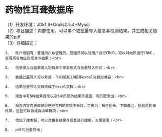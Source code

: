 药物性耳聋数据库
===
（1）开发环境：JDk1.8+Grails2.5.4+Mysql<br>
（2）项目描述：内部使用，可以单个或批量导入信息与检测结果，并生成相关结果的pdf<br>
（3）详细描述：<br>

    1、  账户级别有：普通用户与管理员，管理员可以对用户进行CRUD，可以对地区进行CRUD，查看所有地区的信息与结果；<br>

    2、  信息录入与结果录入均有单个样本形式与批量导入形式；<br>

    3、  数据批量导入可以考虑一下03版和10版等excel文档的兼容；<br>

    4、  结果批量导入文档换成了excel文档；<br>
    
    5、  报告中有5种结果提示以及5中匹配的结果示意图，可匹配添加；<br>

    6、  报告内容可更改部分已经在PDF文档中标红，主要为：报告抬头、下面备注、检验员和审核员，这些可以做成自由编辑项；<br>

    7、  增加了搜索框，可以对相关结果与信息进行搜索，方便查看；<br>
    
    8、  pdf的批量导出；

